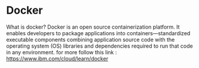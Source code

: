 # Docker

What is docker?
Docker is an open source containerization platform. It enables developers to package applications into containers—standardized 
executable components combining application source code with the operating system (OS) libraries and dependencies required to run 
that code in any environment.
for more follow this link : https://www.ibm.com/cloud/learn/docker




